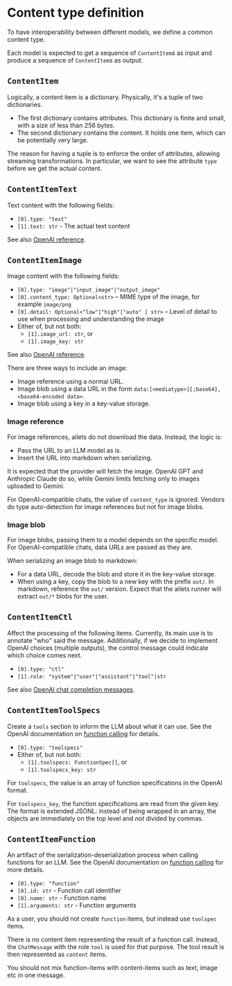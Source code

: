 # Content type definition

To have interoperability between different models, we define a common content type.

Each model is expected to get a sequence of `ContentItem`s as input and produce a sequence of `ContentItem`s as output.


## `ContentItem`

Logically, a content item is a dictionary. Physically, it's a tuple of two dictionaries.

- The first dictionary contains attributes. This dictionary is finite and small, with a size of less than 256 bytes.
- The second dictionary contains the content. It holds one item, which can be potentially very large.

The reason for having a tuple is to enforce the order of attributes, allowing streaming transformations. In particular, we want to see the attribute `type` before we get the actual content.


## `ContentItemText`

Text content with the following fields:

- `[0].type: "text"`
- `[1].text: str` - The actual text content

See also [OpenAI reference](https://platform.openai.com/docs/guides/text).


## `ContentItemImage`

Image content with the following fields:

- `[0].type: "image"|"input_image"|"output_image"`
- `[0].content_type: Optional<str>` – MIME type of the image, for example `image/png`
- `[0].detail: Optional<"low"|"high"|"auto" | str>` – Level of detail to use when processing and understanding the image
- Either of, but not both:
  - `[1].image_url: str`, or
  - `[1].image_key: str`

See also [OpenAI reference](https://platform.openai.com/docs/guides/images-vision).

There are three ways to include an image:

- Image reference using a normal URL.
- Image blob using a data URL in the form `data:[<mediatype>][;base64],<base64-encoded data>`.
- Image blob using a key in a key-value storage.

### Image reference

For image references, ailets do not download the data. Instead, the logic is:

- Pass the URL to an LLM model as is.
- Insert the URL into markdown when serializing.

It is expected that the provider will fetch the image. OpenAI GPT and Anthropic Claude do so, while Gemini limits fetching only to images uploaded to Gemini.

For OpenAI-compatible chats, the value of `content_type` is ignored. Vendors do type auto-detection for image references but not for image blobs.

### Image blob

For image blobs, passing them to a model depends on the specific model. For OpenAI-compatible chats, data URLs are passed as they are.

When serializing an image blob to markdown:

- For a data URL, decode the blob and store it in the key-value storage.
- When using a key, copy the blob to a new key with the prefix `out/`. In markdown, reference the `out/` version. Expect that the ailets runner will extract `out/*` blobs for the user.


## `ContentItemCtl`

Affect the processing of the following items. Currently, its main use is to annotate "who" said the message. Additionally, if we decide to implement OpenAI choices (multiple outputs), the control message could indicate which choice comes next.

- `[0].type: "ctl"`
- `[1].role: "system"|"user"|"assistant"|"tool"|str`

See also [OpenAI chat completion messages](https://platform.openai.com/docs/api-reference/chat/create).


## `ContentItemToolSpecs`

Create a `tools` section to inform the LLM about what it can use. See the OpenAI documentation on [function calling](https://platform.openai.com/docs/guides/function-calling) for details.

- `[0].type: "toolspecs"`
- Either of, but not both:
  - `[1].toolspecs: FunctionSpec[]`, or
  - `[1].toolspecs_key: str`

For `toolspecs`, the value is an array of function specifications in the OpenAI format.

For `toolspecs_key`, the function specifications are read from the given key. The format is extended JSONL: instead of being wrapped in an array, the objects are immediately on the top level and _not_ divided by commas.


## `ContentItemFunction`

An artifact of the serialization-deserialization process when calling functions for an LLM. See the OpenAI documentation on [function calling](https://platform.openai.com/docs/guides/function-calling) for more details.

- `[0].type: "function"`
- `[0].id: str` - Function call identifier
- `[0].name: str` - Function name
- `[1].arguments: str` - Function arguments

As a user, you should not create `function` items, but instead use `toolspec` items.

There is no content item representing the result of a function call. Instead, the `ChatMessage` with the role `tool` is used for that purpose. The tool result is then represented as `content` items.

You should not mix function-items with content-items such as text, image etc in one message.

